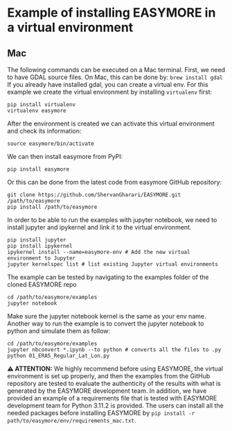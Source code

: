 # Example of installing EASYMORE in a virtual environment
## Mac
The following commands can be executed on a Mac terminal.
First, we need to have GDAL source files. On Mac, this can be done by:
```brew install gdal```
If you already have installed gdal, you can create a virtual env. For this example we create the virtual environment by installing `virtualenv` first:
```
pip install virtualenv
virtualenv easymore
```
After the environment is created we can activate this virtual environment and check its information:
```
source easymore/bin/activate
```
We can then install easymore from PyPI:
```
pip install easymore
```
Or this can be done from the latest code from easymore GitHub repository:
```
git clone https://github.com/ShervanGharari/EASYMORE.git /path/to/easymore
pip install /path/to/easymore
```
In order to be able to run the examples with jupyter notebook, we need to install jupyter and ipykernel and link it to the virtual environment.
```
pip install jupyter
pip install ipykernel
ipykernel install --name=easymore-env # Add the new virtual environment to Jupyter
jupyter kernelspec list # list existing Jupyter virtual environments
```
The example can be tested by navigating to the examples folder of the cloned EASYMORE repo
```
cd /path/to/easymore/examples
jupyter notebook
```
Make sure the jupyter notebook kernel is the same as your env name.
Another way to run the example is to convert the jupyter notebook to python and simulate them as follow:
```
cd /path/to/easymore/examples
jupyter nbconvert *.ipynb --to python # converts all the files to .py
python 01_ERA5_Regular_Lat_Lon.py
```
**⚠ ATTENTION:**
We highly recommend before using EASYMORE, the virtual environment is set up properly, and then the examples from the GitHub repository are tested to evaluate the authenticity of the results with what is generated by the EASYMORE development team.
In addition, we have provided an example of a requirements file that is tested with EASYMORE development team for Python 3.11.2 is provided. The users can install all the needed packages before installing EASYMORE by `pip install -r path/to/easymore/env/requirements_mac.txt`.
